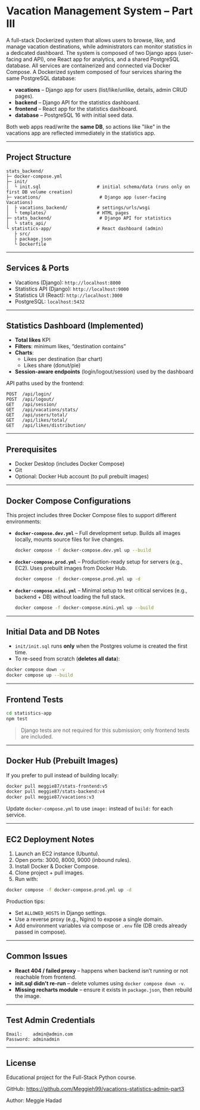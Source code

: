 # Vacation Management System – Part III


A full-stack Dockerized system that allows users to browse, like, and manage vacation destinations, while administrators can monitor statistics in a dedicated dashboard. The system is composed of two Django apps (user-facing and API), one React app for analytics, and a shared PostgreSQL database. All services are containerized and connected via Docker Compose.
A Dockerized system composed of four services sharing the same PostgreSQL database:


- **vacations** – Django app for users (list/like/unlike, details, admin CRUD pages).
- **backend** – Django API for the statistics dashboard.
- **frontend** – React app for the statistics dashboard.
- **database** – PostgreSQL 16 with initial seed data.

Both web apps read/write the **same DB**, so actions like "like" in the vacations app are reflected immediately in the statistics app.

---

## Project Structure

```
stats_backend/
├─ docker-compose.yml
├─ init/
│  └ init.sql                     # initial schema/data (runs only on first DB volume creation)
├─ vacations/                      # Django app (user-facing Vacations)
│  ├ vacations_backend/           # settings/urls/wsgi
│  └ templates/                   # HTML pages
├─ stats_backend/                  # Django API for statistics
│  └ stats_api/
└ statistics-app/                 # React dashboard (admin)
   ├ src/
   ├ package.json
   └ Dockerfile
```

---

## Services & Ports

- Vacations (Django): `http://localhost:8000`
- Statistics API (Django): `http://localhost:9000`
- Statistics UI (React): `http://localhost:3000`
- PostgreSQL: `localhost:5432`

---

## Statistics Dashboard (Implemented)

- **Total likes** KPI
- **Filters**: minimum likes, “destination contains”
- **Charts**:
  - Likes per destination (bar chart)
  - Likes share (donut/pie)
- **Session-aware endpoints** (login/logout/session) used by the dashboard

API paths used by the frontend:

```
POST  /api/login/
POST  /api/logout/
GET   /api/session/
GET   /api/vacations/stats/
GET   /api/users/total/
GET   /api/likes/total/
GET   /api/likes/distribution/
```

---

## Prerequisites

- Docker Desktop (includes Docker Compose)
- Git
- Optional: Docker Hub account (to pull prebuilt images)

---

## Docker Compose Configurations

This project includes three Docker Compose files to support different environments:

- **`docker-compose.dev.yml`** – Full development setup. Builds all images locally, mounts source files for live changes.
  ```bash
  docker compose -f docker-compose.dev.yml up --build
  ```

- **`docker-compose.prod.yml`** – Production-ready setup for servers (e.g., EC2). Uses prebuilt images from Docker Hub.
  ```bash
  docker compose -f docker-compose.prod.yml up -d
  ```

- **`docker-compose.mini.yml`** – Minimal setup to test critical services (e.g., backend + DB) without loading the full stack.
  ```bash
  docker compose -f docker-compose.mini.yml up --build
  ```

---

## Initial Data and DB Notes

- `init/init.sql` runs **only** when the Postgres volume is created the first time.
- To re-seed from scratch (**deletes all data**):

```bash
docker compose down -v
docker compose up --build
```

---

## Frontend Tests

```bash
cd statistics-app
npm test
```

> Django tests are not required for this submission; only frontend tests are included.

---

## Docker Hub (Prebuilt Images)

If you prefer to pull instead of building locally:

```bash
docker pull meggie87/stats-frontend:v5
docker pull meggie87/stats-backend:v4
docker pull meggie87/vacations:v3
```

Update `docker-compose.yml` to use `image:` instead of `build:` for each service.

---

## EC2 Deployment Notes

1. Launch an EC2 instance (Ubuntu).
2. Open ports: 3000, 8000, 9000 (inbound rules).
3. Install Docker & Docker Compose.
4. Clone project + pull images.
5. Run with:

```bash
docker compose -f docker-compose.prod.yml up -d
```

Production tips:
- Set `ALLOWED_HOSTS` in Django settings.
- Use a reverse proxy (e.g., Nginx) to expose a single domain.
- Add environment variables via compose or `.env` file (DB creds already passed in compose).

---

## Common Issues

- **React 404 / failed proxy** – happens when backend isn’t running or not reachable from frontend.
- **init.sql didn't re-run** – delete volumes using `docker compose down -v`.
- **Missing recharts module** – ensure it exists in `package.json`, then rebuild the image.

---

## Test Admin Credentials

```text
Email:    admin@admin.com
Password: adminadmin
```

---

## License

Educational project for the Full-Stack Python course.

GitHub: https://github.com/Meggieh99/vacations-statistics-admin-part3

Author: Meggie Hadad

